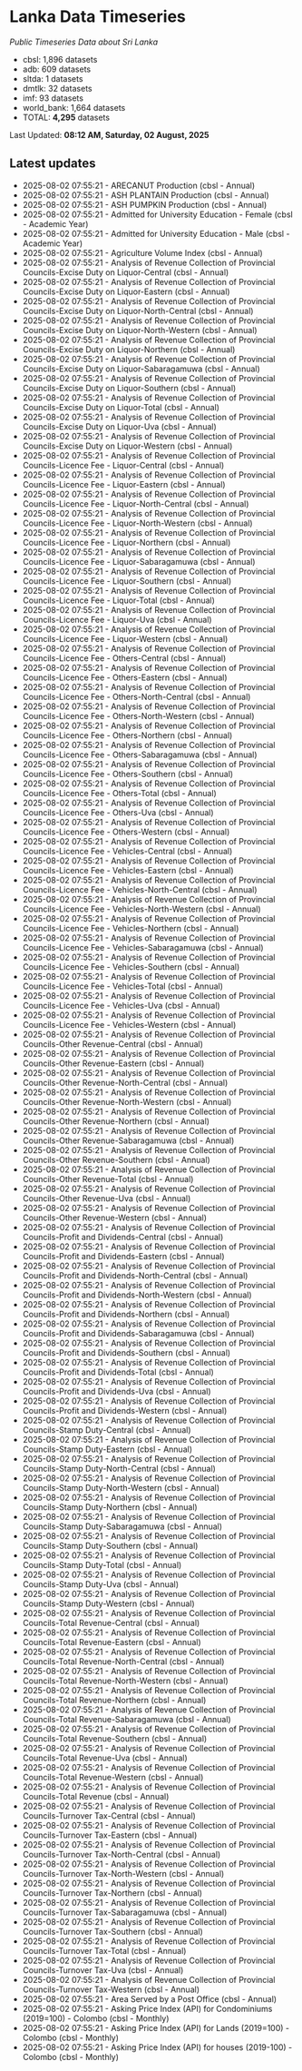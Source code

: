 # Lanka Data Timeseries
*Public Timeseries Data about Sri Lanka*

* cbsl: 1,896 datasets
* adb: 609 datasets
* sltda: 1 datasets
* dmtlk: 32 datasets
* imf: 93 datasets
* world_bank: 1,664 datasets
* TOTAL: **4,295** datasets

Last Updated: **08:12 AM, Saturday, 02 August, 2025**

## Latest updates

* 2025-08-02 07:55:21 - ARECANUT Production (cbsl - Annual)
* 2025-08-02 07:55:21 - ASH PLANTAIN Production (cbsl - Annual)
* 2025-08-02 07:55:21 - ASH PUMPKIN Production (cbsl - Annual)
* 2025-08-02 07:55:21 - Admitted for University Education - Female (cbsl - Academic Year)
* 2025-08-02 07:55:21 - Admitted for University Education - Male (cbsl - Academic Year)
* 2025-08-02 07:55:21 - Agriculture Volume Index (cbsl - Annual)
* 2025-08-02 07:55:21 - Analysis of Revenue Collection of Provincial Councils-Excise Duty on Liquor-Central (cbsl - Annual)
* 2025-08-02 07:55:21 - Analysis of Revenue Collection of Provincial Councils-Excise Duty on Liquor-Eastern (cbsl - Annual)
* 2025-08-02 07:55:21 - Analysis of Revenue Collection of Provincial Councils-Excise Duty on Liquor-North-Central (cbsl - Annual)
* 2025-08-02 07:55:21 - Analysis of Revenue Collection of Provincial Councils-Excise Duty on Liquor-North-Western (cbsl - Annual)
* 2025-08-02 07:55:21 - Analysis of Revenue Collection of Provincial Councils-Excise Duty on Liquor-Northern (cbsl - Annual)
* 2025-08-02 07:55:21 - Analysis of Revenue Collection of Provincial Councils-Excise Duty on Liquor-Sabaragamuwa (cbsl - Annual)
* 2025-08-02 07:55:21 - Analysis of Revenue Collection of Provincial Councils-Excise Duty on Liquor-Southern (cbsl - Annual)
* 2025-08-02 07:55:21 - Analysis of Revenue Collection of Provincial Councils-Excise Duty on Liquor-Total (cbsl - Annual)
* 2025-08-02 07:55:21 - Analysis of Revenue Collection of Provincial Councils-Excise Duty on Liquor-Uva (cbsl - Annual)
* 2025-08-02 07:55:21 - Analysis of Revenue Collection of Provincial Councils-Excise Duty on Liquor-Western (cbsl - Annual)
* 2025-08-02 07:55:21 - Analysis of Revenue Collection of Provincial Councils-Licence Fee - Liquor-Central (cbsl - Annual)
* 2025-08-02 07:55:21 - Analysis of Revenue Collection of Provincial Councils-Licence Fee - Liquor-Eastern (cbsl - Annual)
* 2025-08-02 07:55:21 - Analysis of Revenue Collection of Provincial Councils-Licence Fee - Liquor-North-Central (cbsl - Annual)
* 2025-08-02 07:55:21 - Analysis of Revenue Collection of Provincial Councils-Licence Fee - Liquor-North-Western (cbsl - Annual)
* 2025-08-02 07:55:21 - Analysis of Revenue Collection of Provincial Councils-Licence Fee - Liquor-Northern (cbsl - Annual)
* 2025-08-02 07:55:21 - Analysis of Revenue Collection of Provincial Councils-Licence Fee - Liquor-Sabaragamuwa (cbsl - Annual)
* 2025-08-02 07:55:21 - Analysis of Revenue Collection of Provincial Councils-Licence Fee - Liquor-Southern (cbsl - Annual)
* 2025-08-02 07:55:21 - Analysis of Revenue Collection of Provincial Councils-Licence Fee - Liquor-Total (cbsl - Annual)
* 2025-08-02 07:55:21 - Analysis of Revenue Collection of Provincial Councils-Licence Fee - Liquor-Uva (cbsl - Annual)
* 2025-08-02 07:55:21 - Analysis of Revenue Collection of Provincial Councils-Licence Fee - Liquor-Western (cbsl - Annual)
* 2025-08-02 07:55:21 - Analysis of Revenue Collection of Provincial Councils-Licence Fee - Others-Central (cbsl - Annual)
* 2025-08-02 07:55:21 - Analysis of Revenue Collection of Provincial Councils-Licence Fee - Others-Eastern (cbsl - Annual)
* 2025-08-02 07:55:21 - Analysis of Revenue Collection of Provincial Councils-Licence Fee - Others-North-Central (cbsl - Annual)
* 2025-08-02 07:55:21 - Analysis of Revenue Collection of Provincial Councils-Licence Fee - Others-North-Western (cbsl - Annual)
* 2025-08-02 07:55:21 - Analysis of Revenue Collection of Provincial Councils-Licence Fee - Others-Northern (cbsl - Annual)
* 2025-08-02 07:55:21 - Analysis of Revenue Collection of Provincial Councils-Licence Fee - Others-Sabaragamuwa (cbsl - Annual)
* 2025-08-02 07:55:21 - Analysis of Revenue Collection of Provincial Councils-Licence Fee - Others-Southern (cbsl - Annual)
* 2025-08-02 07:55:21 - Analysis of Revenue Collection of Provincial Councils-Licence Fee - Others-Total (cbsl - Annual)
* 2025-08-02 07:55:21 - Analysis of Revenue Collection of Provincial Councils-Licence Fee - Others-Uva (cbsl - Annual)
* 2025-08-02 07:55:21 - Analysis of Revenue Collection of Provincial Councils-Licence Fee - Others-Western (cbsl - Annual)
* 2025-08-02 07:55:21 - Analysis of Revenue Collection of Provincial Councils-Licence Fee - Vehicles-Central (cbsl - Annual)
* 2025-08-02 07:55:21 - Analysis of Revenue Collection of Provincial Councils-Licence Fee - Vehicles-Eastern (cbsl - Annual)
* 2025-08-02 07:55:21 - Analysis of Revenue Collection of Provincial Councils-Licence Fee - Vehicles-North-Central (cbsl - Annual)
* 2025-08-02 07:55:21 - Analysis of Revenue Collection of Provincial Councils-Licence Fee - Vehicles-North-Western (cbsl - Annual)
* 2025-08-02 07:55:21 - Analysis of Revenue Collection of Provincial Councils-Licence Fee - Vehicles-Northern (cbsl - Annual)
* 2025-08-02 07:55:21 - Analysis of Revenue Collection of Provincial Councils-Licence Fee - Vehicles-Sabaragamuwa (cbsl - Annual)
* 2025-08-02 07:55:21 - Analysis of Revenue Collection of Provincial Councils-Licence Fee - Vehicles-Southern (cbsl - Annual)
* 2025-08-02 07:55:21 - Analysis of Revenue Collection of Provincial Councils-Licence Fee - Vehicles-Total (cbsl - Annual)
* 2025-08-02 07:55:21 - Analysis of Revenue Collection of Provincial Councils-Licence Fee - Vehicles-Uva (cbsl - Annual)
* 2025-08-02 07:55:21 - Analysis of Revenue Collection of Provincial Councils-Licence Fee - Vehicles-Western (cbsl - Annual)
* 2025-08-02 07:55:21 - Analysis of Revenue Collection of Provincial Councils-Other Revenue-Central (cbsl - Annual)
* 2025-08-02 07:55:21 - Analysis of Revenue Collection of Provincial Councils-Other Revenue-Eastern (cbsl - Annual)
* 2025-08-02 07:55:21 - Analysis of Revenue Collection of Provincial Councils-Other Revenue-North-Central (cbsl - Annual)
* 2025-08-02 07:55:21 - Analysis of Revenue Collection of Provincial Councils-Other Revenue-North-Western (cbsl - Annual)
* 2025-08-02 07:55:21 - Analysis of Revenue Collection of Provincial Councils-Other Revenue-Northern (cbsl - Annual)
* 2025-08-02 07:55:21 - Analysis of Revenue Collection of Provincial Councils-Other Revenue-Sabaragamuwa (cbsl - Annual)
* 2025-08-02 07:55:21 - Analysis of Revenue Collection of Provincial Councils-Other Revenue-Southern (cbsl - Annual)
* 2025-08-02 07:55:21 - Analysis of Revenue Collection of Provincial Councils-Other Revenue-Total (cbsl - Annual)
* 2025-08-02 07:55:21 - Analysis of Revenue Collection of Provincial Councils-Other Revenue-Uva (cbsl - Annual)
* 2025-08-02 07:55:21 - Analysis of Revenue Collection of Provincial Councils-Other Revenue-Western (cbsl - Annual)
* 2025-08-02 07:55:21 - Analysis of Revenue Collection of Provincial Councils-Profit and Dividends-Central (cbsl - Annual)
* 2025-08-02 07:55:21 - Analysis of Revenue Collection of Provincial Councils-Profit and Dividends-Eastern (cbsl - Annual)
* 2025-08-02 07:55:21 - Analysis of Revenue Collection of Provincial Councils-Profit and Dividends-North-Central (cbsl - Annual)
* 2025-08-02 07:55:21 - Analysis of Revenue Collection of Provincial Councils-Profit and Dividends-North-Western (cbsl - Annual)
* 2025-08-02 07:55:21 - Analysis of Revenue Collection of Provincial Councils-Profit and Dividends-Northern (cbsl - Annual)
* 2025-08-02 07:55:21 - Analysis of Revenue Collection of Provincial Councils-Profit and Dividends-Sabaragamuwa (cbsl - Annual)
* 2025-08-02 07:55:21 - Analysis of Revenue Collection of Provincial Councils-Profit and Dividends-Southern (cbsl - Annual)
* 2025-08-02 07:55:21 - Analysis of Revenue Collection of Provincial Councils-Profit and Dividends-Total (cbsl - Annual)
* 2025-08-02 07:55:21 - Analysis of Revenue Collection of Provincial Councils-Profit and Dividends-Uva (cbsl - Annual)
* 2025-08-02 07:55:21 - Analysis of Revenue Collection of Provincial Councils-Profit and Dividends-Western (cbsl - Annual)
* 2025-08-02 07:55:21 - Analysis of Revenue Collection of Provincial Councils-Stamp Duty-Central (cbsl - Annual)
* 2025-08-02 07:55:21 - Analysis of Revenue Collection of Provincial Councils-Stamp Duty-Eastern (cbsl - Annual)
* 2025-08-02 07:55:21 - Analysis of Revenue Collection of Provincial Councils-Stamp Duty-North-Central (cbsl - Annual)
* 2025-08-02 07:55:21 - Analysis of Revenue Collection of Provincial Councils-Stamp Duty-North-Western (cbsl - Annual)
* 2025-08-02 07:55:21 - Analysis of Revenue Collection of Provincial Councils-Stamp Duty-Northern (cbsl - Annual)
* 2025-08-02 07:55:21 - Analysis of Revenue Collection of Provincial Councils-Stamp Duty-Sabaragamuwa (cbsl - Annual)
* 2025-08-02 07:55:21 - Analysis of Revenue Collection of Provincial Councils-Stamp Duty-Southern (cbsl - Annual)
* 2025-08-02 07:55:21 - Analysis of Revenue Collection of Provincial Councils-Stamp Duty-Total (cbsl - Annual)
* 2025-08-02 07:55:21 - Analysis of Revenue Collection of Provincial Councils-Stamp Duty-Uva (cbsl - Annual)
* 2025-08-02 07:55:21 - Analysis of Revenue Collection of Provincial Councils-Stamp Duty-Western (cbsl - Annual)
* 2025-08-02 07:55:21 - Analysis of Revenue Collection of Provincial Councils-Total Revenue-Central (cbsl - Annual)
* 2025-08-02 07:55:21 - Analysis of Revenue Collection of Provincial Councils-Total Revenue-Eastern (cbsl - Annual)
* 2025-08-02 07:55:21 - Analysis of Revenue Collection of Provincial Councils-Total Revenue-North-Central (cbsl - Annual)
* 2025-08-02 07:55:21 - Analysis of Revenue Collection of Provincial Councils-Total Revenue-North-Western (cbsl - Annual)
* 2025-08-02 07:55:21 - Analysis of Revenue Collection of Provincial Councils-Total Revenue-Northern (cbsl - Annual)
* 2025-08-02 07:55:21 - Analysis of Revenue Collection of Provincial Councils-Total Revenue-Sabaragamuwa (cbsl - Annual)
* 2025-08-02 07:55:21 - Analysis of Revenue Collection of Provincial Councils-Total Revenue-Southern (cbsl - Annual)
* 2025-08-02 07:55:21 - Analysis of Revenue Collection of Provincial Councils-Total Revenue-Uva (cbsl - Annual)
* 2025-08-02 07:55:21 - Analysis of Revenue Collection of Provincial Councils-Total Revenue-Western (cbsl - Annual)
* 2025-08-02 07:55:21 - Analysis of Revenue Collection of Provincial Councils-Total Revenue (cbsl - Annual)
* 2025-08-02 07:55:21 - Analysis of Revenue Collection of Provincial Councils-Turnover Tax-Central (cbsl - Annual)
* 2025-08-02 07:55:21 - Analysis of Revenue Collection of Provincial Councils-Turnover Tax-Eastern (cbsl - Annual)
* 2025-08-02 07:55:21 - Analysis of Revenue Collection of Provincial Councils-Turnover Tax-North-Central (cbsl - Annual)
* 2025-08-02 07:55:21 - Analysis of Revenue Collection of Provincial Councils-Turnover Tax-North-Western (cbsl - Annual)
* 2025-08-02 07:55:21 - Analysis of Revenue Collection of Provincial Councils-Turnover Tax-Northern (cbsl - Annual)
* 2025-08-02 07:55:21 - Analysis of Revenue Collection of Provincial Councils-Turnover Tax-Sabaragamuwa (cbsl - Annual)
* 2025-08-02 07:55:21 - Analysis of Revenue Collection of Provincial Councils-Turnover Tax-Southern (cbsl - Annual)
* 2025-08-02 07:55:21 - Analysis of Revenue Collection of Provincial Councils-Turnover Tax-Total (cbsl - Annual)
* 2025-08-02 07:55:21 - Analysis of Revenue Collection of Provincial Councils-Turnover Tax-Uva (cbsl - Annual)
* 2025-08-02 07:55:21 - Analysis of Revenue Collection of Provincial Councils-Turnover Tax-Western (cbsl - Annual)
* 2025-08-02 07:55:21 - Area Served by a Post Office (cbsl - Annual)
* 2025-08-02 07:55:21 - Asking Price Index (API) for Condominiums (2019=100) - Colombo (cbsl - Monthly)
* 2025-08-02 07:55:21 - Asking Price Index (API) for Lands (2019=100) - Colombo (cbsl - Monthly)
* 2025-08-02 07:55:21 - Asking Price Index (API) for houses (2019-100) - Colombo (cbsl - Monthly)